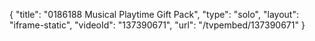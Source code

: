 {
    "title": "0186188 Musical Playtime Gift Pack",
    "type": "solo",
    "layout": "iframe-static",
    "videoId": "137390671",
    "url": "\/tvpembed\/137390671"
}